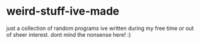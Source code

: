 # weird-stuff-ive-made
just a collection of random programs ive written during my free time or out of sheer interest. dont mind the nonsense here! :)
